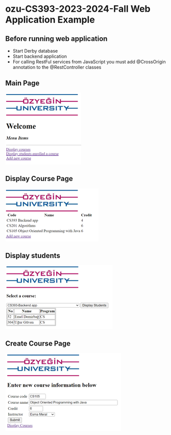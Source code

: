 # ozu-CS393-2023-2024-Fall Web Application Example

## Before running web application
- Start Derby database
- Start backend application
- For calling RestFul services from JavaScript you must add @CrossOrigin annotation to the @RestController classes

## Main Page
![Create Course](images/mainPage.png)

## Display Course Page
![Create Course](images/displayCourses.png)

## Display students
![Create Course](images/displayStudents.png)

## Create Course Page
![Create Course](images/createCoursePage.png)